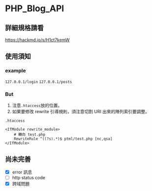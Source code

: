 # PHP_Blog_API
## 詳細規格請看
https://hackmd.io/s/H1ct7kemW

## 使用須知
### example
``127.0.0.1/login``
``127.0.0.1/posts``
### But
1. 注意``.htaccess``放的位置。
2. 如果要修改 rewrite 引導規則，須注意切割 URI 出來的陣列索引要調整。

``.htaccess``
```
<IfModule rewrite_module>
    # 轉向 test.php
    RewriteRule ^((?s).*)$ ptml/test.php [nc,qsa]
</IfModule>
```

## 尚未完善
- [x] error 訊息
- [ ] http status code
- [x] 跨域問題